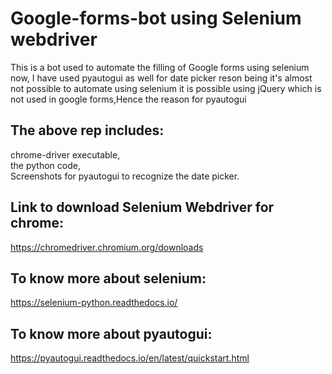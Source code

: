 # Google-forms-bot using Selenium webdriver

This is a bot used to automate the filling of Google forms using selenium
now, I have used pyautogui as well for date picker reson being it's almost not possible to automate using selenium
it is possible using jQuery which is not used in google forms,Hence the reason for pyautogui
## The above rep includes:
chrome-driver executable,\
the python code,\
Screenshots for pyautogui to recognize the date picker.

## Link to download Selenium Webdriver for chrome: 
https://chromedriver.chromium.org/downloads

## To know more about selenium:

https://selenium-python.readthedocs.io/



## To know more about pyautogui:

https://pyautogui.readthedocs.io/en/latest/quickstart.html
